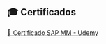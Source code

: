 ## 🎓 Certificados

<a href="certificados/certificado_worker_sap_mm.pdf" target="_blank">📄 Certificado SAP MM - Udemy</a>

